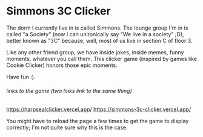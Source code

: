 # Simmons 3C Clicker

The dorm I currently live in is called Simmons. The lounge group I'm in is called "a Society"
(now I can unironically say "We live in a society" ;D), better known as "3C" because, well,
most of us live in section C of floor 3.

Like any other friend group, we have inside jokes, inside memes, funny moments, whatever you
call them. This clicker game (inspired by games like Cookie Clicker) honors those epic moments.

Have fun :).

###### links to the game (two links link to the same thing)

https://harpsealclicker.vercel.app/
https://simmons-3c-clicker.vercel.app/

You might have to reload the page a few times to get the game
to display correctly; I'm not quite sure why this is the case.
